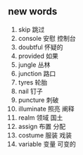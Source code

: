 ## new words

1. skip 跳过
2. console 安慰 控制台
3. doubtful 怀疑的
4. provided 如果
5. jungle 丛林
6. junction 路口
7. tyres 轮胎
8. nail 钉子
9. puncture 刺破
10. illuminate 照亮 阐释
11. realm 领域 国土
12. assign 布置 分配
13. costume 服装 戏装
14. variable 变量 可变的

